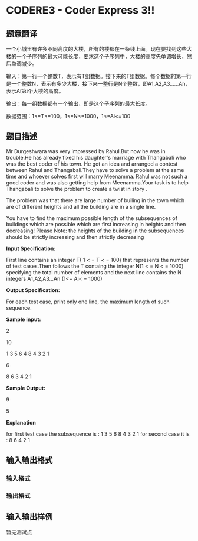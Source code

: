 # CODERE3 - Coder Express 3!!

## 题意翻译

一个小城里有许多不同高度的大楼，所有的楼都在一条线上面。现在要找到这些大楼的一个子序列的最大可能长度，要求这个子序列中，大楼的高度先单调增长，然后单调减少。

输入：第一行一个整数T，表示有T组数据。接下来的T组数据。每个数据的第一行是一个整数N，表示有多少大楼，接下来一整行是N个整数，即A1,A2,A3......An，表示Ai第i个大楼的高度。

输出：每一组数据都有一个输出，即是这个子序列的最大长度。

数据范围：1<=T<=100，1<=N<=1000，1<=Ai<=100

## 题目描述

Mr Durgeshwara was very impressed by Rahul.But now he was in trouble.He has already fixed his daughter's marriage with Thangabali who was the best coder of his town. He got an idea and arranged a contest between Rahul and Thangabali.They have to solve a problem at the same time and whoever solves first will marry Meenamma. Rahul was not such a good coder and was also getting help from Meenamma.Your task is to help Thangabali to solve the problem to create a twist in story .

The problem was that there are large number of builing in the town which are of different heights and all the building are in a single line.

You have to find the maximum possible length of the subsequences of buildings which are possible which are first increasing in heights and then decreasing! Please Note: the heights of the building in the subsequences should be strictly increasing and then strictly decreasing

**Input Specification:**

First line contains an integer T( 1 < = T < = 100) that represents the number of test cases.Then follows the T containg the integer N(1 < = N < = 1000) specifying the total number of elements and the next line contains the N integers A1,A2,A3...An (1<= Ai< = 1000)

**Output Specification:**

For each test case, print only one line, the maximum length of such sequence.

**Sample input:**

2

10

1 3 5 6 4 8 4 3 2 1

6

8 6 3 4 2 1

**Sample Output:**

9

5

**Explanation**

for first test case the subsequence is : 1 3 5 6 8 4 3 2 1 for second case it is : 8 6 4 2 1

## 输入输出格式

### 输入格式

### 输出格式

## 输入输出样例

暂无测试点

